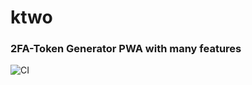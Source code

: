 # ktwo

### 2FA-Token Generator PWA with many features

![CI](https://github.com/kosimst/ktwo/workflows/CI/badge.svg)

